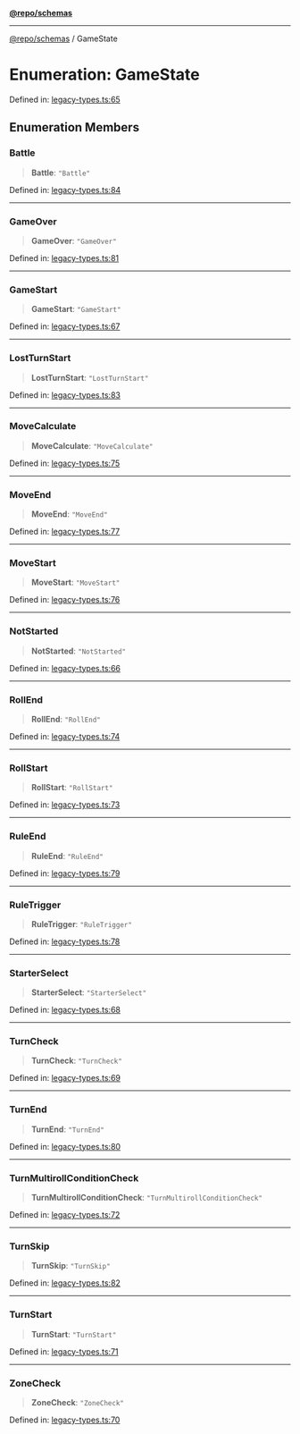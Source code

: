 [**@repo/schemas**](../README.md)

---

[@repo/schemas](../README.md) / GameState

# Enumeration: GameState

Defined in: [legacy-types.ts:65](https://github.com/alexqguo/drinking-board-game-v3/blob/fc5adf9b53e666003d4a7f6c500cdc49fb9dbd39/packages/schemas/src/legacy-types.ts#L65)

## Enumeration Members

### Battle

> **Battle**: `"Battle"`

Defined in: [legacy-types.ts:84](https://github.com/alexqguo/drinking-board-game-v3/blob/fc5adf9b53e666003d4a7f6c500cdc49fb9dbd39/packages/schemas/src/legacy-types.ts#L84)

---

### GameOver

> **GameOver**: `"GameOver"`

Defined in: [legacy-types.ts:81](https://github.com/alexqguo/drinking-board-game-v3/blob/fc5adf9b53e666003d4a7f6c500cdc49fb9dbd39/packages/schemas/src/legacy-types.ts#L81)

---

### GameStart

> **GameStart**: `"GameStart"`

Defined in: [legacy-types.ts:67](https://github.com/alexqguo/drinking-board-game-v3/blob/fc5adf9b53e666003d4a7f6c500cdc49fb9dbd39/packages/schemas/src/legacy-types.ts#L67)

---

### LostTurnStart

> **LostTurnStart**: `"LostTurnStart"`

Defined in: [legacy-types.ts:83](https://github.com/alexqguo/drinking-board-game-v3/blob/fc5adf9b53e666003d4a7f6c500cdc49fb9dbd39/packages/schemas/src/legacy-types.ts#L83)

---

### MoveCalculate

> **MoveCalculate**: `"MoveCalculate"`

Defined in: [legacy-types.ts:75](https://github.com/alexqguo/drinking-board-game-v3/blob/fc5adf9b53e666003d4a7f6c500cdc49fb9dbd39/packages/schemas/src/legacy-types.ts#L75)

---

### MoveEnd

> **MoveEnd**: `"MoveEnd"`

Defined in: [legacy-types.ts:77](https://github.com/alexqguo/drinking-board-game-v3/blob/fc5adf9b53e666003d4a7f6c500cdc49fb9dbd39/packages/schemas/src/legacy-types.ts#L77)

---

### MoveStart

> **MoveStart**: `"MoveStart"`

Defined in: [legacy-types.ts:76](https://github.com/alexqguo/drinking-board-game-v3/blob/fc5adf9b53e666003d4a7f6c500cdc49fb9dbd39/packages/schemas/src/legacy-types.ts#L76)

---

### NotStarted

> **NotStarted**: `"NotStarted"`

Defined in: [legacy-types.ts:66](https://github.com/alexqguo/drinking-board-game-v3/blob/fc5adf9b53e666003d4a7f6c500cdc49fb9dbd39/packages/schemas/src/legacy-types.ts#L66)

---

### RollEnd

> **RollEnd**: `"RollEnd"`

Defined in: [legacy-types.ts:74](https://github.com/alexqguo/drinking-board-game-v3/blob/fc5adf9b53e666003d4a7f6c500cdc49fb9dbd39/packages/schemas/src/legacy-types.ts#L74)

---

### RollStart

> **RollStart**: `"RollStart"`

Defined in: [legacy-types.ts:73](https://github.com/alexqguo/drinking-board-game-v3/blob/fc5adf9b53e666003d4a7f6c500cdc49fb9dbd39/packages/schemas/src/legacy-types.ts#L73)

---

### RuleEnd

> **RuleEnd**: `"RuleEnd"`

Defined in: [legacy-types.ts:79](https://github.com/alexqguo/drinking-board-game-v3/blob/fc5adf9b53e666003d4a7f6c500cdc49fb9dbd39/packages/schemas/src/legacy-types.ts#L79)

---

### RuleTrigger

> **RuleTrigger**: `"RuleTrigger"`

Defined in: [legacy-types.ts:78](https://github.com/alexqguo/drinking-board-game-v3/blob/fc5adf9b53e666003d4a7f6c500cdc49fb9dbd39/packages/schemas/src/legacy-types.ts#L78)

---

### StarterSelect

> **StarterSelect**: `"StarterSelect"`

Defined in: [legacy-types.ts:68](https://github.com/alexqguo/drinking-board-game-v3/blob/fc5adf9b53e666003d4a7f6c500cdc49fb9dbd39/packages/schemas/src/legacy-types.ts#L68)

---

### TurnCheck

> **TurnCheck**: `"TurnCheck"`

Defined in: [legacy-types.ts:69](https://github.com/alexqguo/drinking-board-game-v3/blob/fc5adf9b53e666003d4a7f6c500cdc49fb9dbd39/packages/schemas/src/legacy-types.ts#L69)

---

### TurnEnd

> **TurnEnd**: `"TurnEnd"`

Defined in: [legacy-types.ts:80](https://github.com/alexqguo/drinking-board-game-v3/blob/fc5adf9b53e666003d4a7f6c500cdc49fb9dbd39/packages/schemas/src/legacy-types.ts#L80)

---

### TurnMultirollConditionCheck

> **TurnMultirollConditionCheck**: `"TurnMultirollConditionCheck"`

Defined in: [legacy-types.ts:72](https://github.com/alexqguo/drinking-board-game-v3/blob/fc5adf9b53e666003d4a7f6c500cdc49fb9dbd39/packages/schemas/src/legacy-types.ts#L72)

---

### TurnSkip

> **TurnSkip**: `"TurnSkip"`

Defined in: [legacy-types.ts:82](https://github.com/alexqguo/drinking-board-game-v3/blob/fc5adf9b53e666003d4a7f6c500cdc49fb9dbd39/packages/schemas/src/legacy-types.ts#L82)

---

### TurnStart

> **TurnStart**: `"TurnStart"`

Defined in: [legacy-types.ts:71](https://github.com/alexqguo/drinking-board-game-v3/blob/fc5adf9b53e666003d4a7f6c500cdc49fb9dbd39/packages/schemas/src/legacy-types.ts#L71)

---

### ZoneCheck

> **ZoneCheck**: `"ZoneCheck"`

Defined in: [legacy-types.ts:70](https://github.com/alexqguo/drinking-board-game-v3/blob/fc5adf9b53e666003d4a7f6c500cdc49fb9dbd39/packages/schemas/src/legacy-types.ts#L70)
